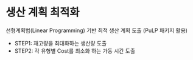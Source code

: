 # 생산 계획 최적화 

선형계획법(Linear Programming) 기반 최적 생산 계획 도출 (PuLP 패키지 활용) 

- STEP1: 재고량을 최대화하는 생산량 도출
- STEP2: 각 유형별 Cost를 최소화 하는 가동 시간 도출

